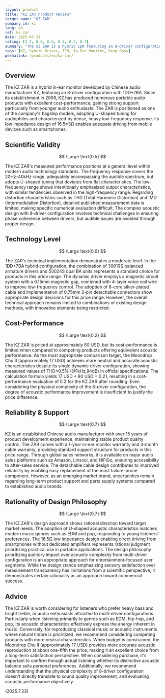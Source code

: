 ```yaml
---
layout: product
title: "KZ ZAR Product Review"
target_name: "KZ ZAR"
company_id: kz
lang: en
ref: kz-zar
date: 2025-07-23
rating: [2.7, 0.5, 0.6, 0.2, 0.7, 0.7]
summary: "The KZ ZAR is a hybrid IEM featuring an 8-driver configuration with 1DD+7BA. Its U-shaped acoustic characteristics deliver impactful deep bass and clear treble, but performance differences compared to competing products are limited, with room for improvement in cost-performance."
tags: [KZ, Hybrid Driver, IEM, In-Ear Monitor, Deep Bass]
permalink: /products/en/kz-zar/
---
```


## Overview

The KZ ZAR is a hybrid in-ear monitor developed by Chinese audio manufacturer KZ, featuring an 8-driver configuration with 1DD+7BA. Since its establishment in 2008, KZ has produced numerous portable audio products with excellent cost-performance, gaining strong support particularly from younger audio enthusiasts. The ZAR is positioned as one of the company's flagship models, adopting U-shaped tuning for audiophiles and characterized by dense, heavy low-frequency response. Its low impedance design of 16.5±3Ω enables adequate driving from mobile devices such as smartphones.

## Scientific Validity

$$ \Large \text{0.5} $$

The KZ ZAR's measured performance positions at a general level within modern audio technology standards. The frequency response covers the 20Hz-40kHz range, adequately encompassing the audible spectrum, but adopts U-shaped tuning that deviates from flat characteristics. The low-frequency range shows intentionally emphasized output characteristics, with similar tendencies observed in the high-frequency range. Regarding distortion characteristics such as THD (Total Harmonic Distortion) and IMD (Intermodulation Distortion), detailed published measurement data is limited, making specific numerical evaluation difficult. The complex acoustic design with 8-driver configuration involves technical challenges in ensuring phase coherence between drivers, but audible issues are avoided through proper design.

## Technology Level

$$ \Large \text{0.6} $$

The ZAR's technical implementation demonstrates a moderate level. In the 1DD+7BA hybrid configuration, the combination of 30019S balanced armature drivers and 50024S dual BA units represents a standard choice for products in this price range. The dynamic driver employs a magnetic circuit system with a 0.15mm magnetic gap, combined with 4-layer voice coil wire to improve low-frequency control. The adoption of 8-core silver-plated cable and implementation of 0.75mm 2-pin detachable connectors show appropriate design decisions for this price range. However, the overall technical approach remains limited to combinations of existing design methods, with innovative elements being restricted.

## Cost-Performance

$$ \Large \text{0.2} $$

The KZ ZAR is priced at approximately 80 USD, but its cost-performance is limited when compared to competing products offering equivalent acoustic performance. As the most appropriate comparison target, the Moondrop Chu II (approximately 17 USD) achieves more neutral and accurate acoustic characteristics despite its single dynamic driver configuration, showing measured values of THD≤0.5% (@1kHz,94dB) in official specifications. The calculation formula yields 17 USD ÷ 80 USD = 0.21, resulting in a cost-performance evaluation of 0.2 for the KZ ZAR after rounding. Even considering the physical complexity of the 8-driver configuration, the degree of acoustic performance improvement is insufficient to justify the price difference.

## Reliability & Support

$$ \Large \text{0.7} $$

KZ is an established Chinese audio manufacturer with over 15 years of product development experience, maintaining stable product quality control. The ZAR comes with a 1-year in-ear monitor warranty and 3-month cable warranty, providing standard support structure for products in this price range. Through global sales networks, it is available on major audio sales platforms such as Amazon, Linsoul, and HiFiGo, ensuring accessibility to after-sales service. The detachable cable design contributes to improved reliability by enabling easy replacement of the most failure-prone component. However, as an emerging market brand, uncertainties remain regarding long-term product support and parts supply systems compared to established audio brands.

## Rationality of Design Philosophy

$$ \Large \text{0.7} $$

The KZ ZAR's design approach shows rational direction toward target market needs. The adoption of U-shaped acoustic characteristics matches modern music genres such as EDM and pop, responding to young listeners' preferences. The 16.5Ω low impedance design enabling direct driving from smartphones without dedicated amplifiers represents rational judgment prioritizing practical use in portable applications. The design philosophy prioritizing auditory impact over acoustic complexity from multi-driver configuration is an appropriate approach for entertainment-focused user segments. While the design stance emphasizing sensory satisfaction over measurement transparency has limitations from a scientific perspective, it demonstrates certain rationality as an approach toward commercial success.

## Advice

The KZ ZAR is worth considering for listeners who prefer heavy bass and bright treble, or audio enthusiasts attracted to multi-driver configurations. Particularly when listening primarily to genres such as EDM, hip-hop, and pop, its acoustic characteristics effectively express the energy inherent in music. Conversely, for reproducing classical music or acoustic instruments where natural timbre is prioritized, we recommend considering competing products with more neutral characteristics. When budget is constrained, the Moondrop Chu II (approximately 17 USD) provides more accurate acoustic reproduction at about one-fifth the price, making it an excellent choice from a long-term satisfaction perspective. When considering purchase, it's important to confirm through actual listening whether its distinctive acoustic balance suits personal preferences. Additionally, we recommend understanding that the physical complexity of 8-driver configuration doesn't directly translate to sound quality improvement, and evaluating acoustic performance objectively.

(2025.7.23)